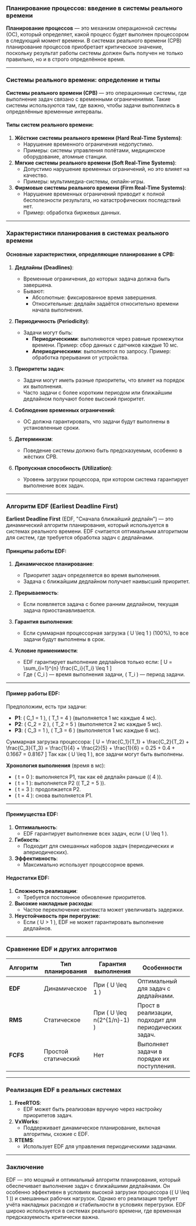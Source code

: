 ### Планирование процессов: введение в системы реального времени

**Планирование процессов** — это механизм операционной системы (ОС), который определяет, какой процесс будет выполнен процессором в следующий момент времени. В системах реального времени (СРВ) планирование процессов приобретает критическое значение, поскольку результат работы системы должен быть получен не только правильно, но и в строго определённое время.

---

### Системы реального времени: определение и типы

**Системы реального времени (СРВ)** — это операционные системы, где выполнение задач связано с временными ограничениями. Такие системы используются там, где важно, чтобы задачи выполнялись в определённые временные интервалы.

#### Типы систем реального времени:

1. **Жёсткие системы реального времени (Hard Real-Time Systems)**:
    - Нарушение временного ограничения недопустимо.
    - Примеры: системы управления полётами, медицинское оборудование, атомные станции.
2. **Мягкие системы реального времени (Soft Real-Time Systems)**:
    - Допустимо нарушение временных ограничений, но это влияет на качество.
    - Примеры: мультимедиа-системы, онлайн-игры.
3. **Фирмовые системы реального времени (Firm Real-Time Systems)**:
    - Нарушение временных ограничений приводит к полной бесполезности результата, но катастрофических последствий нет.
    - Пример: обработка биржевых данных.

---

### Характеристики планирования в системах реального времени

#### Основные характеристики, определяющие планирование в СРВ:

1. **Дедлайны (Deadlines)**:

    - Временные ограничения, до которых задача должна быть завершена.
    - Бывают:
        - Абсолютные: фиксированное время завершения.
        - Относительные: дедлайн задаётся относительно времени начала выполнения.

2. **Периодичность (Periodicity)**:

    - Задачи могут быть:
        - **Периодическими**: выполняются через равные промежутки времени.
          Пример: сбор данных с датчиков каждые 10 мс.
        - **Апериодическими**: выполняются по запросу.
          Пример: обработка прерывания от устройства.

3. **Приоритеты задач**:

    - Задачи могут иметь разные приоритеты, что влияет на порядок их выполнения.
    - Часто задачи с более коротким периодом или ближайшим дедлайном получают более высокий приоритет.

4. **Соблюдение временных ограничений**:

    - ОС должна гарантировать, что задачи будут выполнены в установленные сроки.

5. **Детерминизм**:

    - Поведение системы должно быть предсказуемым, особенно в жёстких СРВ.

6. **Пропускная способность (Utilization)**:
    - Уровень загрузки процессора, при котором система гарантирует выполнение всех задач.

---

### Алгоритм EDF (Earliest Deadline First)

**Earliest Deadline First** (EDF, "Сначала ближайший дедлайн") — это динамический алгоритм планирования, который используется в системах реального времени. EDF считается оптимальным алгоритмом для систем, где требуется обработка задач с дедлайнами.

#### Принципы работы EDF:

1. **Динамическое планирование**:

    - Приоритет задач определяется во время выполнения.
    - Задача с ближайшим дедлайном получает наивысший приоритет.

2. **Прерываемость**:

    - Если появляется задача с более ранним дедлайном, текущая задача приостанавливается.

3. **Гарантия выполнения**:

    - Если суммарная процессорная загрузка \( U \leq 1 \) (100%), то все задачи будут выполнены в срок.

4. **Условие применимости**:
    - EDF гарантирует выполнение дедлайнов только если:
      \[
      U = \sum\_{i=1}^{n} \frac{C_i}{T_i} \leq 1
      \]
    - Где \( C_i \) — время выполнения задачи, \( T_i \) — период задачи.

---

#### Пример работы EDF:

Предположим, есть три задачи:

-   **P1**: \( C_1 = 1 \), \( T_1 = 4 \) (выполняется 1 мс каждые 4 мс).
-   **P2**: \( C_2 = 2 \), \( T_2 = 5 \) (выполняется 2 мс каждые 5 мс).
-   **P3**: \( C_3 = 1 \), \( T_3 = 6 \) (выполняется 1 мс каждые 6 мс).

Суммарная загрузка процессора:
\[
U = \frac{C_1}{T_1} + \frac{C_2}{T_2} + \frac{C_3}{T_3} = \frac{1}{4} + \frac{2}{5} + \frac{1}{6} = 0.25 + 0.4 + 0.1667 = 0.8167
\]
Так как \( U \leq 1 \), все задачи могут быть выполнены.

**Хронология выполнения** (время в мс):

-   \( t = 0 \): выполняется P1, так как её дедлайн раньше (\( 4 \)).
-   \( t = 1 \): выполняется P2 (\( T_2 = 5 \)).
-   \( t = 3 \): продолжается P2.
-   \( t = 4 \): снова выполняется P1.

---

#### Преимущества EDF:

1. **Оптимальность**:
    - EDF гарантирует выполнение всех задач, если \( U \leq 1 \).
2. **Гибкость**:
    - Подходит для смешанных наборов задач (периодических и апериодических).
3. **Эффективность**:
    - Максимально использует процессорное время.

#### Недостатки EDF:

1. **Сложность реализации**:
    - Требуется постоянное обновление приоритетов.
2. **Высокие накладные расходы**:
    - Частое переключение контекста может увеличивать задержки.
3. **Неустойчивость при перегрузке**:
    - Если \( U > 1 \), EDF не может гарантировать выполнение дедлайнов.

---

### Сравнение EDF и других алгоритмов

| Алгоритм | Тип планирования    | Гарантия выполнения           | Особенности                                           |
| -------- | ------------------- | ----------------------------- | ----------------------------------------------------- |
| **EDF**  | Динамическое        | При \( U \leq 1 \)            | Оптимальный для задач с дедлайнами.                   |
| **RMS**  | Статическое         | При \( U \leq n(2^{1/n}-1) \) | Прост в реализации, подходит для периодических задач. |
| **FCFS** | Простой статический | Нет                           | Выполняет задачи в порядке их поступления.            |

---

### Реализация EDF в реальных системах

1. **FreeRTOS**:
    - EDF может быть реализован вручную через настройку приоритетов задач.
2. **VxWorks**:
    - Поддерживает динамическое планирование, включая алгоритмы, схожие с EDF.
3. **RTEMS**:
    - Использует EDF для управления периодическими задачами.

---

### Заключение

EDF — это мощный и оптимальный алгоритм планирования, который обеспечивает выполнение задач с ближайшими дедлайнами. Он особенно эффективен в условиях высокой загрузки процессора (\( U \leq 1 \)) и смешанных рабочих нагрузок. Однако его реализация требует учёта накладных расходов и стабильности в условиях перегрузки. EDF широко используется в системах реального времени, где временная предсказуемость критически важна.
